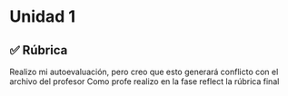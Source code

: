 # Unidad 1

## ✅ Rúbrica

Realizo mi autoevaluación, pero creo que esto generará conflicto con el archivo del profesor
Como profe realizo en la fase reflect la rúbrica final
